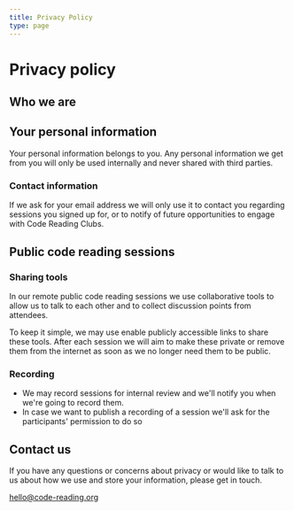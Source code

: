 ```yaml
---
title: Privacy Policy
type: page
---
```


# Privacy policy

## Who we are

## Your personal information

Your personal information belongs to you. Any personal information we get from you will only be used internally and never shared with third parties.

### Contact information

If we ask for your email address we will only use it to contact you regarding sessions you signed up for, or to notify of future opportunities to engage with Code Reading Clubs.

## Public code reading sessions

### Sharing tools

In our remote public code reading sessions we use collaborative tools to allow us to talk to each other and to collect discussion points from attendees.

To keep it simple, we may use enable publicly accessible links to share these tools. After each session we will aim to make these private or remove them from the internet as soon as we no longer need them to be public.

### Recording

- We may record sessions for internal review and we'll notify you when we're going to record them.
- In case we want to publish a recording of a session we'll ask for the participants' permission to do so

## Contact us

If you have any questions or concerns about privacy or would like to talk to us about how we use and store your information, please get in touch.

hello@code-reading.org
